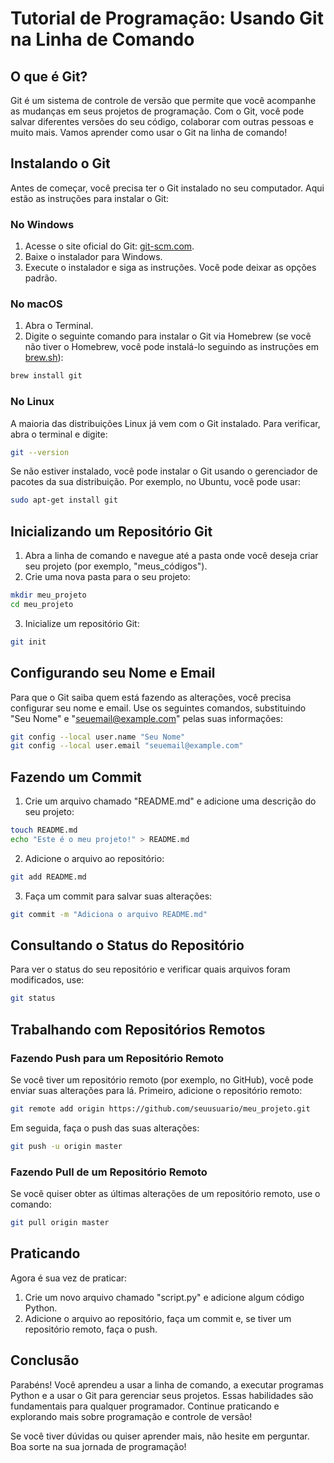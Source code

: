 # Tutorial de Programação: Usando Git na Linha de Comando

## O que é Git?

Git é um sistema de controle de versão que permite que você acompanhe as mudanças em seus projetos de programação. Com o Git, você pode salvar diferentes versões do seu código, colaborar com outras pessoas e muito mais. Vamos aprender como usar o Git na linha de comando!

## Instalando o Git

Antes de começar, você precisa ter o Git instalado no seu computador. Aqui estão as instruções para instalar o Git:

### No Windows

1. Acesse o site oficial do Git: [git-scm.com](https://git-scm.com/downloads).
2. Baixe o instalador para Windows.
3. Execute o instalador e siga as instruções. Você pode deixar as opções padrão.

### No macOS

1. Abra o Terminal.
2. Digite o seguinte comando para instalar o Git via Homebrew (se você não tiver o Homebrew, você pode instalá-lo seguindo as instruções em [brew.sh](https://brew.sh/)):

```bash
brew install git
```

### No Linux

A maioria das distribuições Linux já vem com o Git instalado. Para verificar, abra o terminal e digite:

```bash
git --version
```

Se não estiver instalado, você pode instalar o Git usando o gerenciador de pacotes da sua distribuição. Por exemplo, no Ubuntu, você pode usar:

```bash
sudo apt-get install git
```

## Inicializando um Repositório Git

1. Abra a linha de comando e navegue até a pasta onde você deseja criar seu projeto (por exemplo, "meus_códigos").
2. Crie uma nova pasta para o seu projeto:

```bash
mkdir meu_projeto
cd meu_projeto
```

3. Inicialize um repositório Git:

```bash
git init
```

## Configurando seu Nome e Email

Para que o Git saiba quem está fazendo as alterações, você precisa configurar seu nome e email. Use os seguintes comandos, substituindo "Seu Nome" e "seuemail@example.com" pelas suas informações:

```bash
git config --local user.name "Seu Nome"
git config --local user.email "seuemail@example.com"
```

## Fazendo um Commit

1. Crie um arquivo chamado "README.md" e adicione uma descrição do seu projeto:

```bash
touch README.md
echo "Este é o meu projeto!" > README.md
```

2. Adicione o arquivo ao repositório:

```bash
git add README.md
```

3. Faça um commit para salvar suas alterações:

```bash
git commit -m "Adiciona o arquivo README.md"
```

## Consultando o Status do Repositório

Para ver o status do seu repositório e verificar quais arquivos foram modificados, use:

```bash
git status
```

## Trabalhando com Repositórios Remotos

### Fazendo Push para um Repositório Remoto

Se você tiver um repositório remoto (por exemplo, no GitHub), você pode enviar suas alterações para lá. Primeiro, adicione o repositório remoto:

```bash
git remote add origin https://github.com/seuusuario/meu_projeto.git
```

Em seguida, faça o push das suas alterações:

```bash
git push -u origin master
```

### Fazendo Pull de um Repositório Remoto

Se você quiser obter as últimas alterações de um repositório remoto, use o comando:

```bash
git pull origin master
```

## Praticando

Agora é sua vez de praticar:

1. Crie um novo arquivo chamado "script.py" e adicione algum código Python.
2. Adicione o arquivo ao repositório, faça um commit e, se tiver um repositório remoto, faça o push.

## Conclusão

Parabéns! Você aprendeu a usar a linha de comando, a executar programas Python e a usar o Git para gerenciar seus projetos. Essas habilidades são fundamentais para qualquer programador. Continue praticando e explorando mais sobre programação e controle de versão!

Se você tiver dúvidas ou quiser aprender mais, não hesite em perguntar. Boa sorte na sua jornada de programação!